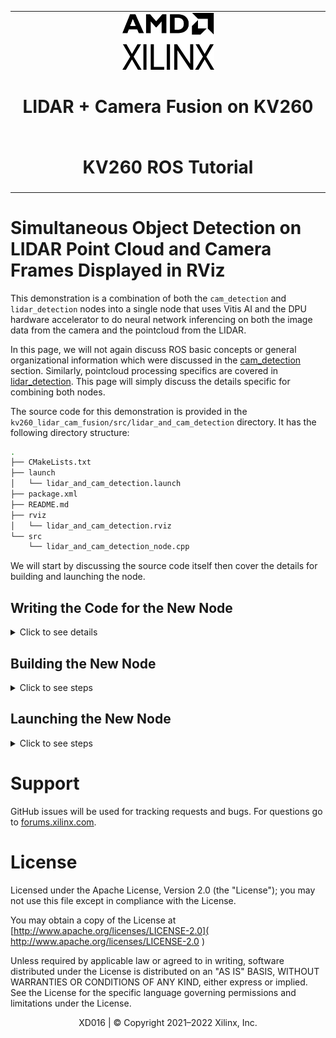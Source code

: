 <table>
 <tr>
   <td align="center"><img src="https://raw.githubusercontent.com/Xilinx/Image-Collateral/main/xilinx-logo.png" width="30%"/><h1>LIDAR + Camera Fusion on KV260</h1>
   </td>
 </tr>
 <tr>
 <td align="center"><h1>KV260 ROS Tutorial</h1>
 </td>
 </tr>
</table>

# Simultaneous Object Detection on LIDAR Point Cloud and Camera Frames Displayed in RViz

This demonstration is a combination of both the `cam_detection` and `lidar_detection` nodes into a single node that uses Vitis AI and the DPU hardware accelerator to do neural network inferencing on both the image data from the camera and the pointcloud from the LIDAR.

In this page, we will not again discuss ROS basic concepts or general organizational information which were discussed in the [cam_detection](../cam_detection) section. Similarly, pointcloud processing specifics are covered in [lidar_detection](../lidar_detection). This page will simply discuss the details specific for combining both nodes.

The source code for this demonstration is provided in the `kv260_lidar_cam_fusion/src/lidar_and_cam_detection` directory. It has the following directory structure:
```bash
.
├── CMakeLists.txt
├── launch
│   └── lidar_and_cam_detection.launch
├── package.xml
├── README.md
├── rviz
│   └── lidar_and_cam_detection.rviz
└── src
    └── lidar_and_cam_detection_node.cpp
```

We will start by discussing the source code itself then cover the details for building and launching the node.

## Writing the Code for the New Node
<details>
<summary>Click to see details</summary>

Because we encapsulated the `cam_detection` and `lidar_detection` nodes into separate classes, combining them together is nearly trivial. The only code that needs to be written is in `kv260_lidar_cam_fusion/src/lidar_and_cam_detection/src/lidar_and_cam_detection_node.cpp`
```C++
#include <ros/ros.h>
#include "../../lidar_detection/src/lidar_detection.hpp"
#include "../../cam_detection/src/cam_detection.hpp"

int main(int argc, char** argv)
{
	ros::init(argc, argv, "lidar_and_cam_detection");
	ros::NodeHandle n;
	ros::NodeHandle pn("~");

	cam_detection cam_node(n, pn);
	lidar_detection lidar_node(n, pn);

	ros::spin();
}
```

All we need to do is instantiate both `cam_detection` and `lidar_detection` nodes. Each node attaches its own callbacks to the specific sensor events and does its own processing asynchronously. Each one takes ownership of the Vitis AI object as needed.

</details>

## Building the New Node
<details>
<summary>Click to see steps</summary>

To build the new node, we have to include all the dependencies needed for both `cam_detection` and `lidar_detection`

```cmake
cmake_minimum_required(VERSION 3.0.2)
project(lidar_and_cam_detection)

set(CMAKE_CXX_STANDARD 17)
set(CMAKE_CXX_STANDARD_REQUIRED ON)
set(CMAKE_CXX_EXTENSIONS OFF)

find_package (catkin REQUIRED COMPONENTS
	roscpp
	pcl_ros
	cv_bridge
	velodyne_pcl
)
find_package(OpenCV REQUIRED)
find_package(vitis_ai_library REQUIRED)

catkin_package(
	DEPENDS OpenCV	
)

include_directories(
	${catkin_INCLUDE_DIRS}
	${OpenCV_INCLUDE_DIRS}
	${vitis_ai_library_INCLUDE_DIRS}
	${velodyne_pcl_INCLUDE_DIRS}
	../common/include
	../lidar_detection/src
	../cam_detection/src
)

add_executable(lidar_and_cam_detection
	../common/src/process_image.cpp
	../common/src/display_transform_matrices.cpp
	../common/src/process_pointcloud.cpp
	../lidar_detection/src/lidar_detection.cpp
	../cam_detection/src/cam_detection.cpp
	src/lidar_and_cam_detection_node.cpp
)

add_dependencies(lidar_and_cam_detection
	${catkin_EXPORTED_TARGETS}
)
target_link_libraries(lidar_and_cam_detection
	${catkin_LIBRARIES}
	${OpenCV_LIBRARIES}
	${vitis_ai_library_LIBRARIES}
	vitis_ai_library-pointpillars
	vitis_ai_library-yolov3
	glog
)
```

and again build with catkin_make
```bash
cd kv260_lidar_cam_fusion/
catkin_make
```

</details>

## Launching the New Node
<details>
<summary>Click to see steps</summary>

The launch file requires some special attention when combining both nodes. The full file is shown below

```xml
<?xml version="1.0"?>
<launch>
	<!-- Static TF transforms -->
	<node pkg="tf2_ros" type="static_transform_publisher" name="map_to_velodyne" args="0.0 0.0 0.0 0.0 0.0 0.0 map velodyne" />
	
	<!-- Launch Sensor nodes (optional based on command line - if not, expects you to play a .bag file) -->
	<group if="$(eval arg('omit_sensor') == 0)">
		<!-- Launch Camera node -->
		<node pkg="cv_camera" type="cv_camera_node" name="cam" output="screen"/>
		<param name="/cam/image_width" value="640" />
		<param name="/cam/image_height" value="480" />
		
		<!-- Launch Lidar node -->
		<include file="$(find velodyne_pointcloud)/launch/VLP-32C_points.launch"/>
	</group>

	<!-- Launch Lidar processing node -->
	<node pkg="lidar_and_cam_detection" type="lidar_and_cam_detection" name="lidar_and_cam_detection" output="screen" />
	
	<!-- Launch ml task FPS display nodes -->
	<group ns="fps_lidar">
		<remap from="/fps" to="/lidar_fps" />
		<remap from="/fps_marker" to="/lidar_fps_marker" />
		<include file="$(find display_fps)/launch/display_fps.launch" />
	</group>
	
	<group ns="fps_cam">
		<remap from="/fps" to="/cam_fps" />
		<remap from="/fps_marker" to="/cam_fps_marker" />
		<include file="$(find display_fps)/launch/display_fps.launch" />
		<param name="y_position" value="6.0" />
	</group>
</launch>
```

We now launch both sensors according to the `omit_sensor` argument again.

Also, two different instances of `display_fps` are launched, one for each processing node. However, special care needs to be taken because both of these nodes, by default, subscribe to the same "/fps" topic and publish to the same "/fps_marker" topic. To avoid collisions, we use the "remap" capability of ROS to change the name of the topics for that specific instance only.

We can now run the demonstration
```bash
roslaunch lidar_and_cam_detection lidar_and_cam_detection.launch &
```

Once the node is up and running, launch RViz
```bash
rviz -d src/lidar_and_cam_detection/rviz/lidar_and_cam_detection.rviz
```

</details>

# Support

GitHub issues will be used for tracking requests and bugs. For questions go to [forums.xilinx.com](http://forums.xilinx.com/).

# License

Licensed under the Apache License, Version 2.0 (the "License"); you may not use this file except in compliance with the License.

You may obtain a copy of the License at [http://www.apache.org/licenses/LICENSE-2.0]( http://www.apache.org/licenses/LICENSE-2.0 )



Unless required by applicable law or agreed to in writing, software distributed under the License is distributed on an "AS IS" BASIS, WITHOUT WARRANTIES OR CONDITIONS OF ANY KIND, either express or implied. See the License for the specific language governing permissions and limitations under the License.

<p align="center"> XD016 | &copy; Copyright 2021–2022 Xilinx, Inc.</p>
